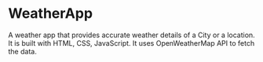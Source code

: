 # WeatherApp
A weather app that provides accurate weather details of a City or a location. It is built with HTML, CSS, JavaScript. It uses OpenWeatherMap API to fetch the data.
